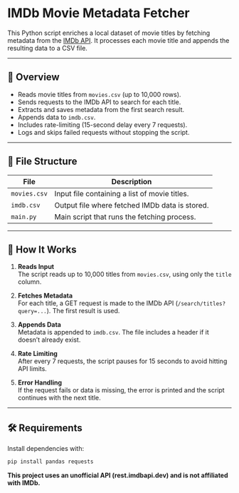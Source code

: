 # IMDb Movie Metadata Fetcher

This Python script enriches a local dataset of movie titles by fetching metadata from the [IMDb API](https://rest.imdbapi.dev/). It processes each movie title and appends the resulting data to a CSV file.

---

## 📂 Overview

- Reads movie titles from `movies.csv` (up to 10,000 rows).
- Sends requests to the IMDb API to search for each title.
- Extracts and saves metadata from the first search result.
- Appends data to `imdb.csv`.
- Includes rate-limiting (15-second delay every 7 requests).
- Logs and skips failed requests without stopping the script.

---

## 📄 File Structure

| File         | Description                                       |
|--------------|---------------------------------------------------|
| `movies.csv` | Input file containing a list of movie titles.     |
| `imdb.csv`   | Output file where fetched IMDb data is stored.    |
| `main.py`    | Main script that runs the fetching process.       |

---

## 🚀 How It Works

1. **Reads Input**  
   The script reads up to 10,000 titles from `movies.csv`, using only the `title` column.

2. **Fetches Metadata**  
   For each title, a GET request is made to the IMDb API (`/search/titles?query=...`). The first result is used.

3. **Appends Data**  
   Metadata is appended to `imdb.csv`. The file includes a header if it doesn’t already exist.

4. **Rate Limiting**  
   After every 7 requests, the script pauses for 15 seconds to avoid hitting API limits.

5. **Error Handling**  
   If the request fails or data is missing, the error is printed and the script continues with the next title.

---

## 🛠️ Requirements

Install dependencies with:

```bash
pip install pandas requests
```
**This project uses an unofficial API (rest.imdbapi.dev) and is not affiliated with IMDb.**